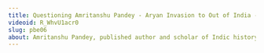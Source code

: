```yaml
---
title: Questioning Amritanshu Pandey - Aryan Invasion to Out of India - The Academic Journey
videoid: R_WhvU1acr0
slug: pbe06
about: Amritanshu Pandey, published author and scholar of Indic history, walks us through the beginnings of Aryan Invasion Theory, its sociological and political impact, and pivoting to the Out of India theory. We discuss the scholars involved, dissect the archeological and genetic evidences as superimposed upon the core theory of comparative linguistics.
---
```

